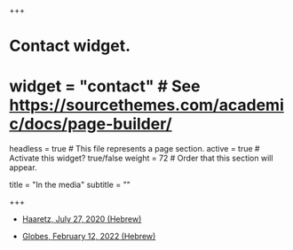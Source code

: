 +++
# Contact widget.
# widget = "contact"  # See https://sourcethemes.com/academic/docs/page-builder/
headless = true  # This file represents a page section.
active = true  # Activate this widget? true/false
weight = 72  # Order that this section will appear.

title = "In the media"
subtitle = ""

+++
* [Haaretz, July 27, 2020 (Hebrew)](https://www.haaretz.co.il/news/education/.premium-MAGAZINE-1.8993348)

* [Globes, February 12, 2022 (Hebrew)](https://www.globes.co.il/news/article.aspx?did=1001401711)
